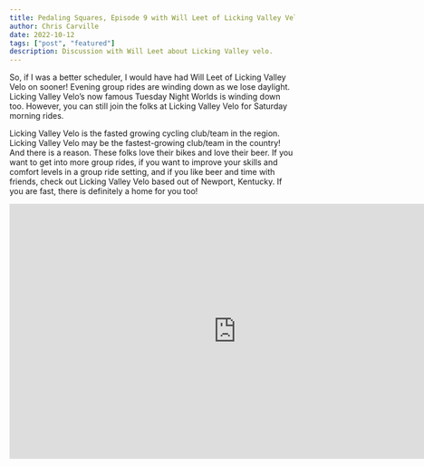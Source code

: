 ```yaml
---
title: Pedaling Squares, Episode 9 with Will Leet of Licking Valley Velo
author: Chris Carville
date: 2022-10-12
tags: ["post", "featured"]
description: Discussion with Will Leet about Licking Valley velo.
---
```


<p>So, if I was a better scheduler, I would have had Will Leet of Licking Valley Velo on sooner!  Evening group rides are winding down as we lose daylight. Licking Valley Velo’s now famous Tuesday Night Worlds is winding down too. However, you can still join the folks at Licking Valley Velo for Saturday morning rides.</p>

<p>Licking Valley Velo is the fasted growing cycling club/team in the region. Licking Valley Velo may be the fastest-growing club/team in the country!  And there is a reason. These folks love their bikes and love their beer. If you want to get into more group rides, if you want to improve your skills and comfort levels in a group ride setting, and if you like beer and time with friends, check out Licking Valley Velo based out of Newport, Kentucky. If you are fast, there is definitely a home for you too!</p>

<iframe width="800" height="450" src="https://www.youtube.com/embed/Mg0c7gGs9jM?si=wRqvXZxXE5H2GdV_" title="YouTube video player" frameborder="0" allow="accelerometer; autoplay; clipboard-write; encrypted-media; gyroscope; picture-in-picture; web-share" referrerpolicy="strict-origin-when-cross-origin" allowfullscreen></iframe>